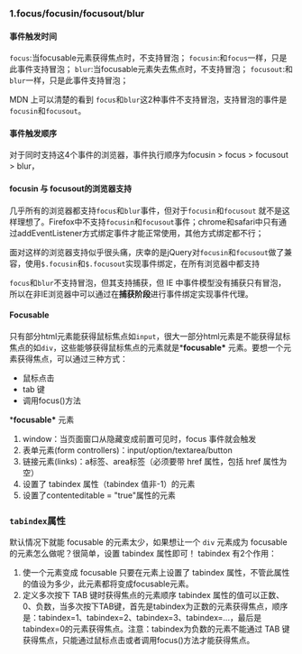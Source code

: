 ### 1.focus/focusin/focusout/blur

#### 事件触发时间

`focus`:当focusable元素获得焦点时，不支持冒泡；
`focusin`:和`focus`一样，只是此事件支持冒泡；
`blur`:当focusable元素失去焦点时，不支持冒泡；
`focusout`:和`blur`一样，只是此事件支持冒泡；

MDN 上可以清楚的看到 `focus`和`blur`这2种事件不支持冒泡，支持冒泡的事件是`focusin`和`focusout`。

#### 事件触发顺序

对于同时支持这4个事件的浏览器，事件执行顺序为focusin > focus > focusout > blur，

#### focusin 与 focusout的浏览器支持

几乎所有的浏览器都支持`focus`和`blur`事件，但对于`focusin`和`focusout` 就不是这样理想了。Firefox中不支持`focusin`和`focusout`事件；chrome和safari中只有通过addEventListener方式绑定事件才能正常使用，其他方式绑定都不行；

面对这样的浏览器支持似乎很头痛，庆幸的是jQuery对`focusin`和`focusout`做了兼容，使用`$.focusin`和`$.focusout`实现事件绑定，在所有浏览器中都支持

`focus`和`blur`不支持冒泡，但其支持捕获，但 IE 中事件模型没有捕获只有冒泡，所以在非IE浏览器中可以通过在**捕获阶段**进行事件绑定实现事件代理。

#### Focusable

只有部分html元素能获得鼠标焦点如`input`，很大一部分html元素是不能获得鼠标焦点的如`div`，这些能够获得鼠标焦点的元素就是***focusable\*** 元素。要想一个元素获得焦点，可以通过三种方式：

- 鼠标点击
- tab 键
- 调用focus()方法

***focusable\*** 元素

1. window：当页面窗口从隐藏变成前置可见时，focus 事件就会触发
2. 表单元素(form controllers)：input/option/textarea/button
3. 链接元素(links)：a标签、area标签（必须要带 href 属性，包括 href 属性为空）
4. 设置了 tabindex 属性（tabindex 值非-1）的元素
5. 设置了contenteditable = "true"属性的元素

### `tabindex`属性

默认情况下就能 focusable 的元素太少，如果想让一个 `div` 元素成为 focusable 的元素怎么做呢？很简单，设置 tabindex 属性即可！
tabindex 有2个作用：

1. 使一个元素变成 focusable
   只要在元素上设置了 tabindex 属性，不管此属性的值设为多少，此元素都将变成focusable元素。
2. 定义多次按下 TAB 键时获得焦点的元素顺序
   tabindex 属性的值可以正数、0、负数，当多次按下TAB键，首先是tabindex为正数的元素获得焦点，顺序是：tabindex=1、tabindex=2、tabindex=3、tabindex=...，最后是tabindex=0的元素获得焦点。注意：tabindex为负数的元素不能通过 TAB 键获得焦点，只能通过鼠标点击或者调用focus()方法才能获得焦点。